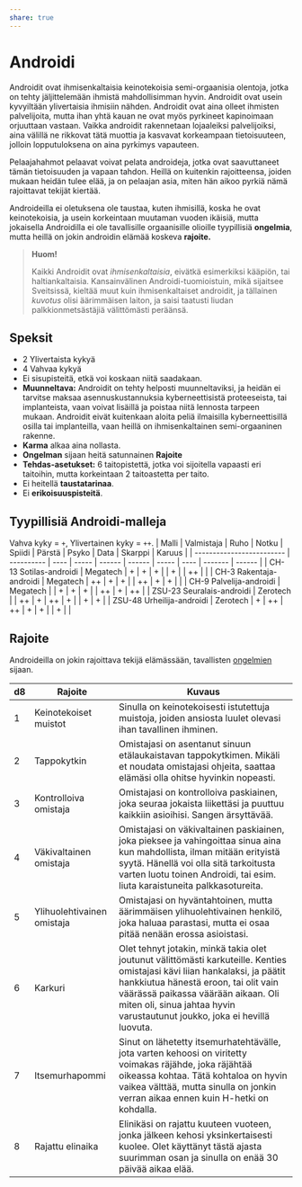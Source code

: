 ```yaml
---
share: true
---
```

# Androidi

Androidit ovat ihmisenkaltaisia keinotekoisia semi-orgaanisia olentoja, jotka on tehty jäljittelemään ihmistä mahdollisimman hyvin. Androidit ovat usein kyvyiltään ylivertaisia ihmisiin nähden. Androidit ovat aina olleet ihmisten palvelijoita, mutta ihan yhtä kauan ne ovat myös pyrkineet kapinoimaan orjuuttaan vastaan. Vaikka androidit rakennetaan lojaaleiksi palvelijoiksi, aina välillä ne rikkovat tätä muottia ja kasvavat korkeampaan tietoisuuteen, jolloin lopputuloksena on aina pyrkimys vapauteen.

Pelaajahahmot pelaavat voivat pelata androideja, jotka ovat saavuttaneet tämän tietoisuuden ja vapaan tahdon. Heillä on kuitenkin rajoitteensa, joiden mukaan heidän tulee elää, ja on pelaajan asia, miten hän aikoo pyrkiä nämä rajoittavat tekijät kiertää.

Androideilla ei oletuksena ole taustaa, kuten ihmisillä, koska he ovat keinotekoisia, ja usein korkeintaan muutaman vuoden ikäisiä, mutta jokaisella Androidilla ei ole tavallisille orgaanisille olioille tyypillisiä **ongelmia**, mutta heillä on jokin androidin elämää koskeva **rajoite.**

> **Huom!**
>
> Kaikki Androidit ovat *ihmisenkaltaisia*, eivätkä esimerkiksi kääpiön, tai haltiankaltaisia. Kansainvälinen Androidi-tuomioistuin, mikä sijaitsee Sveitsissä, kieltää muut kuin ihmisenkaltaiset androidit, ja tällainen *kuvotus* olisi äärimmäisen laiton, ja saisi taatusti liudan palkkionmetsästäjiä välittömästi peräänsä.

## Speksit

- 2 Ylivertaista kykyä
- 4 Vahvaa kykyä
- Ei sisupisteitä, etkä voi koskaan niitä saadakaan.
- **Muunneltava:** Androidit on tehty helposti muunneltaviksi, ja heidän ei tarvitse maksaa asennuskustannuksia kyberneettisistä proteeseista, tai implanteista, vaan voivat lisäillä ja poistaa niitä lennosta tarpeen mukaan. Androidit eivät kuitenkaan aloita peliä ilmaisilla kyberneettisillä osilla tai implanteilla, vaan heillä on ihmisenkaltainen semi-orgaaninen rakenne.
- **Karma** alkaa aina nollasta.
- **Ongelman** sijaan heitä satunnainen **Rajoite**
- **Tehdas-asetukset:** 6 taitopistettä, jotka voi sijoitella vapaasti eri taitoihin, mutta korkeintaan 2 taitoastetta per taito.
- Ei heitellä **taustatarinaa**.
- Ei **erikoisuuspisteitä**.

## Tyypillisiä Androidi-malleja
Vahva kyky = `+`, Ylivertainen kyky = `++`.
| Malli                     | Valmistaja | Ruho | Notku | Spiidi | Pärstä | Psyko | Data | Skarppi | Karuus |
| ------------------------- | ---------- | ---- | ----- | ------ | ------ | ----- | ---- | ------- | ------ |
| CH-13 Sotilas-androidi    | Megatech   | +    | +     | +      |        | +     |      | ++      |        |
| CH-3 Rakentaja-androidi   | Megatech   | ++   | +     | +      |        | ++    | +    | +       |        |
| CH-9 Palvelija-androidi   | Megatech   |      | +     | +      | +      |       | ++   | +       | ++     |
| ZSU-23 Seuralais-androidi | Zerotech   |      | ++    | +      | ++     | +     |      | +       | +      |
| ZSU-48 Urheilija-androidi | Zerotech   | +    | ++    | ++     | +      | +     |      | +       |        |

## Rajoite

Androideilla on jokin rajoittava tekijä elämässään, tavallisten [ongelmien](../../Ongelma.md) sijaan.

| d8   | Rajoite                    | Kuvaus                                                       |
| ---- | -------------------------- | ------------------------------------------------------------ |
| 1    | Keinotekoiset muistot      | Sinulla on keinotekoisesti istutettuja muistoja, joiden ansiosta luulet olevasi ihan tavallinen ihminen. |
| 2    | Tappokytkin                | Omistajasi on asentanut sinuun etälaukaistavan tappokytkimen. Mikäli et noudata omistajasi ohjeita, saattaa elämäsi olla ohitse hyvinkin nopeasti. |
| 3    | Kontrolloiva omistaja      | Omistajasi on kontrolloiva paskiainen, joka seuraa jokaista liikettäsi ja puuttuu kaikkiin asioihisi. Sangen ärsyttävää. |
| 4    | Väkivaltainen omistaja     | Omistajasi on väkivaltainen paskiainen, joka pieksee ja vahingoittaa sinua aina kun mahdollista, ilman mitään erityistä syytä. Hänellä voi olla sitä tarkoitusta varten luotu toinen Androidi, tai esim. liuta karaistuneita palkkasotureita. |
| 5    | Ylihuolehtivainen omistaja | Omistajasi on hyväntahtoinen, mutta äärimmäisen ylihuolehtivainen henkilö, joka haluaa parastasi, mutta ei osaa pitää nenään erossa asioistasi. |
| 6    | Karkuri                    | Olet tehnyt jotakin, minkä takia olet joutunut välittömästi karkuteille. Kenties omistajasi kävi liian hankalaksi, ja päätit hankkiutua hänestä eroon, tai olit vain väärässä paikassa väärään aikaan. Oli miten oli, sinua jahtaa hyvin varustautunut joukko, joka ei hevillä luovuta. |
| 7    | Itsemurhapommi             | Sinut on lähetetty itsemurhatehtävälle, jota varten kehoosi on viritetty voimakas räjähde, joka räjähtää oikeassa kohtaa. Tätä kohtaloa on hyvin vaikea välttää, mutta sinulla on jonkin verran aikaa ennen kuin H-hetki on kohdalla. |
| 8    | Rajattu elinaika           | Elinikäsi on rajattu kuuteen vuoteen, jonka jälkeen kehosi yksinkertaisesti kuolee. Olet käyttänyt tästä ajasta suurimman osan ja sinulla on enää 30 päivää aikaa elää. |

